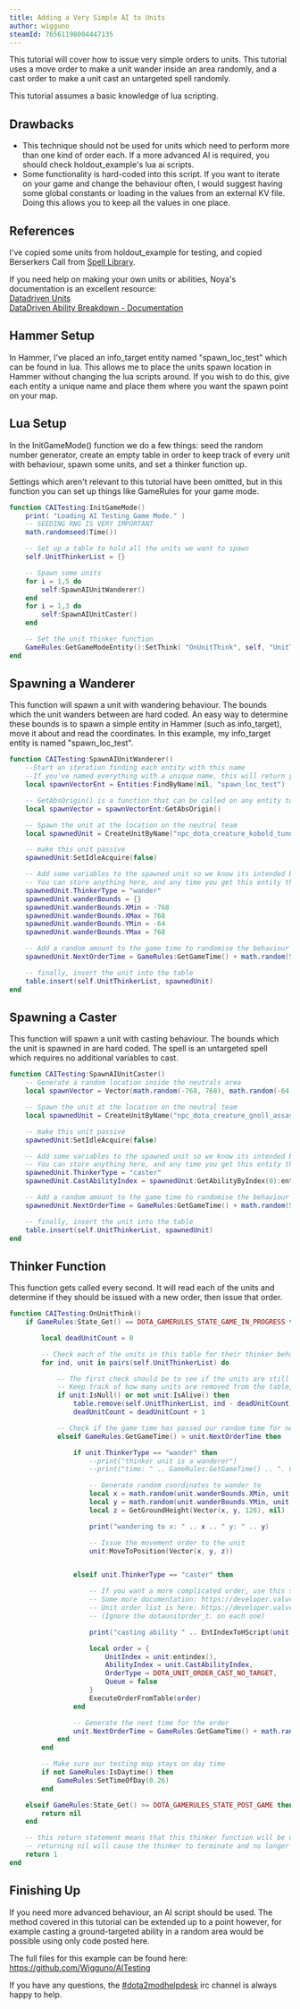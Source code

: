 ```yaml
---
title: Adding a Very Simple AI to Units
author: wigguno
steamId: 76561198004447135
---
```


This tutorial will cover how to issue very simple orders to units. This tutorial uses a move order to make a unit wander inside an area randomly, and a cast order to make a unit cast an untargeted spell randomly.

This tutorial assumes a basic knowledge of lua scripting.

## Drawbacks
 - This technique should not be used for units which need to perform more than one kind of order each. If a more advanced AI is required, you should check holdout_example's lua ai scripts.  
 - Some functionality is hard-coded into this script. If you want to iterate on your game and change the behaviour often, I would suggest having some global constants or loading in the values from an external KV file. Doing this allows you to keep all the values in one place.

## References
I've copied some units from holdout_example for testing, and copied Berserkers Call from [Spell Library](https://github.com/Pizzalol/SpellLibrary). 

If you need help on making your own units or abilities, Noya's documentation is an excellent resource:  
[Datadriven Units](/articles/datadriven-units)  
[DataDriven Ability Breakdown - Documentation](/articles/datadriven-ability-breakdown-documentation)

## Hammer Setup
In Hammer, I've placed an info_target entity named "spawn_loc_test" which can be found in lua. This allows me to place the units spawn location in Hammer without changing the lua scripts around. If you wish to do this, give each entity a unique name and place them where you want the spawn point on your map.

## Lua Setup
In the InitGameMode() function we do a few things: seed the random number generator, create an empty table in order to keep track of every unit with behaviour, spawn some units, and set a thinker function up. 

Settings which aren't relevant to this tutorial have been omitted, but in this function you can set up things like GameRules for your game mode. 

~~~lua
function CAITesting:InitGameMode()
	print( "Loading AI Testing Game Mode." )
	-- SEEDING RNG IS VERY IMPORTANT
	math.randomseed(Time())

	-- Set up a table to hold all the units we want to spawn
	self.UnitThinkerList = {}

	-- Spawn some units
	for i = 1,5 do
		self:SpawnAIUnitWanderer()
	end
	for i = 1,3 do
		self:SpawnAIUnitCaster()
	end

	-- Set the unit thinker function
	GameRules:GetGameModeEntity():SetThink( "OnUnitThink", self, "UnitThink", 1 )
end
~~~

## Spawning a Wanderer
This function will spawn a unit with wandering behaviour. The bounds which the unit wanders between are hard coded. An easy way to determine these bounds is to spawn a simple entity in Hammer (such as info_target), move it about and read the coordinates. In this example, my info_target entity is named "spawn_loc_test".

~~~lua
function CAITesting:SpawnAIUnitWanderer()
	--Start an iteration finding each entity with this name
	--If you've named everything with a unique name, this will return your entity on the first go
	local spawnVectorEnt = Entities:FindByName(nil, "spawn_loc_test")

	-- GetAbsOrigin() is a function that can be called on any entity to get its location
	local spawnVector = spawnVectorEnt:GetAbsOrigin()

	-- Spawn the unit at the location on the neutral team
	local spawnedUnit = CreateUnitByName("npc_dota_creature_kobold_tunneler", spawnVector, true, nil, nil, DOTA_TEAM_NEUTRALS)

	-- make this unit passive
	spawnedUnit:SetIdleAcquire(false)

	-- Add some variables to the spawned unit so we know its intended behaviour
	-- You can store anything here, and any time you get this entity the information will be intact
	spawnedUnit.ThinkerType = "wander"
	spawnedUnit.wanderBounds = {}
	spawnedUnit.wanderBounds.XMin = -768
	spawnedUnit.wanderBounds.XMax = 768
	spawnedUnit.wanderBounds.YMin = -64
	spawnedUnit.wanderBounds.YMax = 768

	-- Add a random amount to the game time to randomise the behaviour a bit
	spawnedUnit.NextOrderTime = GameRules:GetGameTime() + math.random(5, 10) 

	-- finally, insert the unit into the table
	table.insert(self.UnitThinkerList, spawnedUnit)
end
~~~

## Spawning a Caster
This function will spawn a unit with casting behaviour. The bounds which the unit is spawned in are hard coded. The spell is an untargeted spell which requires no additional variables to cast.

~~~lua
function CAITesting:SpawnAIUnitCaster()
	-- Generate a random location inside the neutrals area
	local spawnVector = Vector(math.random(-768, 768), math.random(-64, 768), 128)

	-- Spawn the unit at the location on the neutral team
	local spawnedUnit = CreateUnitByName("npc_dota_creature_gnoll_assassin", spawnVector, true, nil, nil, DOTA_TEAM_NEUTRALS)

	-- make this unit passive
	spawnedUnit:SetIdleAcquire(false)

	-- Add some variables to the spawned unit so we know its intended behaviour
	-- You can store anything here, and any time you get this entity the information will be intact
	spawnedUnit.ThinkerType = "caster"
	spawnedUnit.CastAbilityIndex = spawnedUnit:GetAbilityByIndex(0):entindex()

	-- Add a random amount to the game time to randomise the behaviour a bit
	spawnedUnit.NextOrderTime = GameRules:GetGameTime() + math.random(5, 10) 

	-- finally, insert the unit into the table
	table.insert(self.UnitThinkerList, spawnedUnit)
end
~~~

## Thinker Function
This function gets called every second. It will read each of the units and determine if they should be issued with a new order, then issue that order.

~~~lua
function CAITesting:OnUnitThink()
	if GameRules:State_Get() == DOTA_GAMERULES_STATE_GAME_IN_PROGRESS then

		local deadUnitCount = 0

		-- Check each of the units in this table for their thinker behaviour
		for ind, unit in pairs(self.UnitThinkerList) do

			-- The first check should be to see if the units are still alive or not.
			-- Keep track of how many units are removed from the table, as the indices will change by that amount
			if unit:IsNull() or not unit:IsAlive() then
				table.remove(self.UnitThinkerList, ind - deadUnitCount)
				deadUnitCount = deadUnitCount + 1

			-- Check if the game time has passed our random time for next order
			elseif GameRules:GetGameTime() > unit.NextOrderTime then

				if unit.ThinkerType == "wander" then
					--print("thinker unit is a wanderer")
					--print("time: " .. GameRules:GetGameTime() .. ". next wander: " .. unit.NextWanderTime)

					-- Generate random coordinates to wander to
					local x = math.random(unit.wanderBounds.XMin, unit.wanderBounds.XMax)
					local y = math.random(unit.wanderBounds.YMin, unit.wanderBounds.YMax)
					local z = GetGroundHeight(Vector(x, y, 128), nil)

					print("wandering to x: " .. x .. " y: " .. y)

					-- Issue the movement order to the unit
					unit:MoveToPosition(Vector(x, y, z))


				elseif unit.ThinkerType == "caster" then

					-- If you want a more complicated order, use this syntax
					-- Some more documentation: https://developer.valvesoftware.com/wiki/Dota_2_Workshop_Tools/Scripting/API/Global.ExecuteOrderFromTable
					-- Unit order list is here: https://developer.valvesoftware.com/wiki/Dota_2_Workshop_Tools/Panorama/Javascript/API#dotaunitorder_t
					-- (Ignore the dotaunitorder_t. on each one)

					print("casting ability " .. EntIndexToHScript(unit.CastAbilityIndex):GetName())

					local order = {
						UnitIndex = unit:entindex(),
						AbilityIndex = unit.CastAbilityIndex,
						OrderType = DOTA_UNIT_ORDER_CAST_NO_TARGET,
						Queue = false
					}
					ExecuteOrderFromTable(order)
				end

				-- Generate the next time for the order
				unit.NextOrderTime = GameRules:GetGameTime() + math.random(5, 10)
			end
		end

		-- Make sure our testing map stays on day time		
		if not GameRules:IsDaytime() then
			GameRules:SetTimeOfDay(0.26)
		end

	elseif GameRules:State_Get() >= DOTA_GAMERULES_STATE_POST_GAME then
		return nil
	end

	-- this return statement means that this thinker function will be called again in 1 second
	-- returning nil will cause the thinker to terminate and no longer be called
	return 1
end
~~~

## Finishing Up
If you need more advanced behaviour, an AI script should be used. The method covered in this tutorial can be extended up to a point however, for example casting a ground-targeted ability in a random area would be possible using only code posted here.

The full files for this example can be found here:
https://github.com/Wigguno/AITesting

If you have any questions, the [#dota2modhelpdesk](https://moddota.com/forums/chat) irc channel is always happy to help.